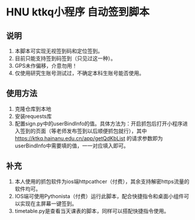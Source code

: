 # HNU ktkq小程序 自动签到脚本

## 说明

1. 本脚本可实现无视签到码和定位签到。
2. 目前只能支持签到码签到（只见过这一种）。
3. GPS未作偏移，介意勿用！
4. 仅使用研究生账号测试过，不确定本科生账号能否使用。

## 使用方法

1. 克隆仓库到本地
2. 安装requests库
3. 配置sign.py中的userBindInfo的值。具体方法为：开启抓包后打开小程序进入签到的页面（等老师发布签到以后顺便抓包就行），其中 https://ktkq.hainanu.edu.cn/app/getQdKbList 的请求参数即为userBindInfo中需要填的值，一一对应填入即可。

## 补充

1. 本人使用的抓包软件为ios端httpcathcer（付费），其余支持解密https流量的软件均可。
2. IOS端可使用Pythonista（付费）运行此脚本，配合快捷指令和桌面小组件可以实现在主屏幕一键签到。
3. timetable.py是查看当天课表的脚本，同样可以搭配快捷指令使用。
